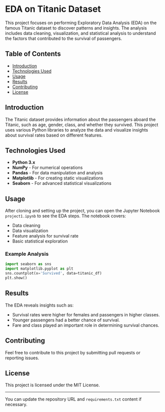 # EDA on Titanic Dataset

This project focuses on performing Exploratory Data Analysis (EDA) on the famous Titanic dataset to discover patterns and insights. The analysis includes data cleaning, visualization, and statistical analysis to understand the factors that contributed to the survival of passengers.

## Table of Contents
- [Introduction](#introduction)
- [Technologies Used](#technologies-used)
- [Usage](#usage)
- [Results](#results)
- [Contributing](#contributing)
- [License](#license)

## Introduction

The Titanic dataset provides information about the passengers aboard the Titanic, such as age, gender, class, and whether they survived. This project uses various Python libraries to analyze the data and visualize insights about survival rates based on different features.

## Technologies Used
- **Python 3.x**
- **NumPy** - For numerical operations
- **Pandas** - For data manipulation and analysis
- **Matplotlib** - For creating static visualizations
- **Seaborn** - For advanced statistical visualizations


## Usage

After cloning and setting up the project, you can open the Jupyter Notebook `project1.ipynb` to see the EDA steps. The notebook covers:
- Data cleaning
- Data visualization
- Feature analysis for survival rate
- Basic statistical exploration

### Example Analysis

```python
import seaborn as sns
import matplotlib.pyplot as plt
sns.countplot(x='Survived', data=titanic_df)
plt.show()
```

## Results

The EDA reveals insights such as:
- Survival rates were higher for females and passengers in higher classes.
- Younger passengers had a better chance of survival.
- Fare and class played an important role in determining survival chances.

## Contributing

Feel free to contribute to this project by submitting pull requests or reporting issues.

## License

This project is licensed under the MIT License.

---

You can update the repository URL and `requirements.txt` content if necessary.
